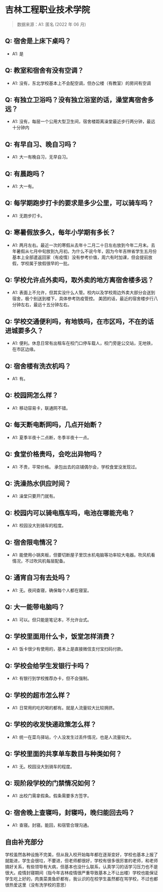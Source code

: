 # 吉林工程职业技术学院

> 数据来源：A1: 匿名 (2022 年 06 月)

## Q: 宿舍是上床下桌吗？

- A1: 是

## Q: 教室和宿舍有没有空调？

- A1: 没有，东北学校基本上不会配空调，但办公楼（有教室）的房间有空调

## Q: 有独立卫浴吗？没有独立浴室的话，澡堂离宿舍多远？

- A1: 没有，每层一个公用大型卫生间，宿舍楼距离澡堂最近步行两分钟，最远十分钟内

## Q: 有早自习、晚自习吗？

- A1: 大一有晚自习，无早自习。

## Q: 有晨跑吗？

- A1: 大一有。

## Q: 每学期跑步打卡的要求是多少公里，可以骑车吗？

- A1: 无跑步打卡。

## Q: 寒暑假放多久，每年小学期有多长？

- A1: 两月左右。最近一次的寒假从去年十二月二十日左右放到今年二月末。去年暑假从七月中旬放到九月初。为什么不说今年，因为今年吉林省学生五月份基本上全部遣返回家（有疫情）没有参考价值，周六有时加课，但会提前放假，学校属于放假很早的一批。

## Q: 学校允许点外卖吗，取外卖的地方离宿舍楼多远？

- A1: 表面上不允许，但其实没什么人管。校内以及学校周边外卖大部分会送到宿舍，极个别送到楼下，具体参考防疫管控。
美团的话，最近的宿舍楼步行八分钟左右，最远十五分钟左右。

## Q: 学校交通便利吗，有地铁吗，在市区吗，不在的话进城要多久？

- A1: 便利。休息日常有出租车在校门口停车载人，校门旁是公交站，无地铁，在市区边缘。

## Q: 宿舍楼有洗衣机吗？

- A1: 有。

## Q: 校园网怎么样？

- A1: 移动容易卡，联通网不错。

## Q: 每天断电断网吗，几点开始断？

- A1: 夏季半夜十二点断，冬季半夜十一点。

## Q: 食堂价格贵吗，会吃出异物吗？

- A1: 不贵，平常价格。
承包出去的店铺偶尔会，学校食堂没发现过。

## Q: 洗澡热水供应时间？

- A1: 澡堂只要开门就有。

## Q: 校园内可以骑电瓶车吗，电池在哪能充电？

- A1: 校园没大到骑车的程度。

## Q: 宿舍限电情况？

- A1: 能使用小锅夹板，但要切断屋子里饮水机电脑等功率较大电器。吹风机看情况，不过吹风机每层配备。

## Q: 通宵自习有去处吗？

- A1: 无。夜间查寝，确保每个人都在寝室。

## Q: 大一能带电脑吗？

- A1: 可以。但只能是笔记本，不允许台式。

## Q: 学校里面用什么卡，饭堂怎样消费？

- A1: 饭卡很少有使用的，基本上是直接微信支付宝扫码付款。

## Q: 学校会给学生发银行卡吗？

- A1: 有银行到学校推荐办卡，但不会强制。

## Q: 学校的超市怎么样？

- A1: 日常用的吃的喝的都有。就是人流量较大比较拥挤。

## Q: 学校的收发快递政策怎么样？

- A1: 统一在菜鸟驿站，个人没发生过丢件情况，也是人流量较大。

## Q: 学校里面的共享单车数目与种类如何？

- A1: 无。校园没大到骑车的程度。

## Q: 现阶段学校的门禁情况如何？

- A1: 出校门需拿假条。假条需要多方签字。

## Q: 宿舍晚上查寝吗，封寝吗，晚归能回去吗？

- A1: 查寝。封寝。能回，和宿管合理沟通。

## 自由补充部分

学校虽然各种设施不完美，但从我入校开始每年都在逐渐变好，学校也基本上报了就能进，学生会很垃，不要进，但老师都很好，学校有很多很厉害的老师，和老师搞好关系，有些领导有大病，但基本也没什么联系，认真学习的话学习压力也不是很大。疫情封寝期间（指今年吉林疫情很严重导致基本上不让出楼）学校也能保证学生吃上好的，肉类菜类鱼虾都有，我认识的在校学生虽然都在骂学校，不过也都很热爱这里（没有洗学校的意思）